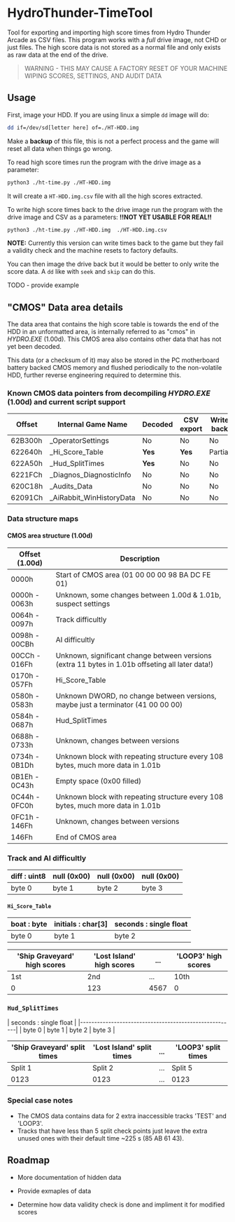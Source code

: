 # HydroThunder-TimeTool

Tool for exporting and importing high score times from Hydro Thunder Arcade as
CSV files. This program works with a *full* drive image, not CHD or just files.
The high score data is not stored as a normal file and only exists as raw data
at the end of the drive.

> WARNING - THIS MAY CAUSE A FACTORY RESET OF YOUR MACHINE WIPING SCORES,
> SETTINGS, AND AUDIT DATA

## Usage

First, image your HDD. If you are using linux a simple `dd` image will do:

```sh
dd if=/dev/sd[letter here] of=./HT-HDD.img
```

Make a **backup** of this file, this is not a perfect process and the game will
reset all data when things go wrong.

To read high score times run the program with the drive image as a parameter:

```sh
python3 ./ht-time.py ./HT-HDD.img
```

It will create a `HT-HDD.img.csv` file with all the high scores extracted.

To write high score times back to the drive image run the program with the
drive image and CSV as a parameters: **!!NOT YET USABLE FOR REAL!!**

```sh
python3 ./ht-time.py ./HT-HDD.img  ./HT-HDD.img.csv
```

**NOTE:** Currently this version can write times back to the game but they fail
a validity check and the machine resets to factory defaults.

You can then image the drive back but it would be better to only write the
score data. A `dd` like with `seek` and `skip` can do this.

TODO - provide example

## "CMOS" Data area details

The data area that contains the high score table is towards the end of the HDD
in an unformatted area, is internally referred to as "cmos" in *HYDRO.EXE*
(1.00d). This CMOS area also contains other data that has not yet been decoded.

This data (or a checksum of it) may also be stored in the PC motherboard
battery backed CMOS memory and flushed periodically to the non-volatile HDD,
further reverse engineering required to determine this.

### Known CMOS data pointers from decompiling *HYDRO.EXE* (1.00d) and current script support

| Offset  | Internal Game Name         | Decoded      | CSV export | Write back |
|---------|----------------------------|--------------|------------|------------|
| 62B300h | \_OperatorSettings         | No           | No         | No         |
| 622640h | \_Hi_Score\_Table          | **Yes**      | **Yes**    | Partial    |
| 622A50h | \_Hud\_SplitTimes          | **Yes**      | No         | No         |
| 6221FCh | \_Diagnos\_DiagnosticInfo  | No           | No         | No         |
| 620C18h | \_Audits\_Data             | No           | No         | No         |
| 62091Ch | \_AiRabbit\_WinHistoryData | No           | No         | No         |

### Data structure maps

#### CMOS area structure (1.00d)

| Offset (1.00d)| Description
| --------------|--------------------------------------------------------------------------------------------------------
| 0000h         | Start of CMOS area (01 00 00 00 98 BA DC FE 01)
| 0000h - 0063h | Unknown, some changes between 1.00d & 1.01b, suspect settings
| 0064h - 0097h | Track difficultly
| 0098h - 00CBh | AI difficultly
| 00CCh - 016Fh | Unknown, significant change between versions (extra 11 bytes in 1.01b offseting all later data!)
| 0170h - 057Fh | Hi_Score_Table
| 0580h - 0583h | Unknown DWORD, no change between versions, maybe just a terminator (41 00 00 00)
| 0584h - 0687h | Hud_SplitTimes
| 0688h - 0733h | Unknown, changes between versions
| 0734h - 0B1Dh | Unknown block with repeating structure every 108 bytes, much more data in 1.01b
| 0B1Eh - 0C43h | Empty space (0x00 filled)
| 0C44h - 0FC0h | Unknown block with repeating structure every 108 bytes, much more data in 1.01b
| 0FC1h - 146Fh | Unknown, changes between versions
|         146Fh | End of CMOS area

### Track and AI difficultly

| diff : uint8 | null (0x00)  | null (0x00)  | null (0x00)  |
|--------------|--------------|--------------|--------------|
| byte 0       | byte 1       | byte 2       | byte 3       |

#### `Hi_Score_Table`

| boat : byte |           initials : char[3]            |                seconds : single float                 |
|-------------|-----------------------------------------|-------------------------------------------------------|
| byte 0      | byte 1      | byte 2      | byte 3      | byte 4      | byte 5      | byte 6      | byte 7      |

|     'Ship Graveyard' high scores     |       'Lost Island' high scores      |... |          'LOOP3' high scores         |
|--------------------------------------|--------------------------------------|-----|--------------------------------------|
|    1st   |    2nd   | ... |   10th   |    1st   |    2nd   | ... |   10th   | ... |    1st   |    2nd   | ... |   10th   |
|0|123|4567|0|123|4567| ... |0|123|4567|0|123|4567|0|123|4567| ... |0|123|4567| ... |0|123|4567|0|123|4567| ... |0|123|4567|

### `Hud_SplitTimes`

|                seconds : single float                 |
|-------------------------------------------------------| | byte 0      | byte 1      | byte 2      | byte 3      |

|'Ship Graveyard' split times |  'Lost Island' split times  | ... |'LOOP3' split times     |
|--------------------------------------|--------------------------------------|-----|--------------------------------------|
|Split 1|Split 2| ... |Split 5|Split 1|Split 2| ... |Split 5| ... |Split 1|Split 2| ... |Split 5|
| 0123  | 0123  | ... | 0123  | 0123  | 0123  | ... | 0123  | ... | 0123  | 0123  | ... | 0123  |

### Special case notes

* The CMOS data contains data for 2 extra inaccessible tracks 'TEST' and
  'LOOP3'.
* Tracks that have less than 5 split check points just leave the extra unused
  ones with their default time ~225 s (85 AB 61 43).

## Roadmap

* More documentation of hidden data

* Provide exmaples of data
* Determine how data validity check is done and impliment it for modified
  scores
